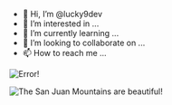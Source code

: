- 👋 Hi, I’m @lucky9dev
- 👀 I’m interested in ...
- 🌱 I’m currently learning ...
- 💞️ I’m looking to collaborate on ...
- 📫 How to reach me ...

<img src="https://github.com/lucky9dev/lucky9dev/tree/master/images/Houzz/0.jpg" alt="Error!"> 

![The San Juan Mountains are beautiful!](../../assets/images/Houzz/0.jpg "San Juan Mountains")
